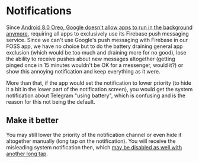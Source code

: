 # Notifications

Since [Android 8.0 Oreo, Google doesn't allow apps to run in the background anymore](https://developer.android.com/about/versions/oreo/background#services), requiring all apps to exclusively use its Firebase push messaging service. Since we can't use Google's push messaging with Firebase in our FOSS app, we have no choice but to do the battery draining general app exclusion (which would be too much and draining more for no good), lose the ability to receive pushes about new messages altogether (getting pinged once in 15 minutes wouldn't be OK for a messenger, would it?) or show this annoying notification and keep everything as it were. 

More than that, if the app would set the notification to lower priority (to hide it a bit in the lower part of the notification screen), you would get the system notification about Telegram "using battery", which is confusing and is the reason for this not being the default.

## Make it better

You may still lower the priority of the notification channel or even hide it altogether manually (long tap on the notification). You will receive the misleading system notification then, which [may be disabled as well with another long tap](https://9to5google.com/2017/10/26/how-to-disable-android-oreo-using-battery-notification-android-basics/).

